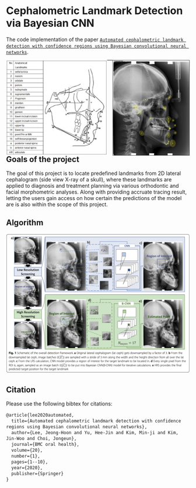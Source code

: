 # Cephalometric Landmark Detection via Bayesian CNN

The code implementation of the paper [`Automated cephalometric landmark detection with confidence regions using Bayesian convolutional neural networks`](https://link.springer.com/article/10.1186/s12903-020-01256-7).

<p float='middle'>
  <img src='/assets/landmarks.jpg' align='left' width="55%"/>
  <img src='/assets/cephalometry.png' align='right' width="42%"/>
</p>

---

## Goals of the project

The goal of this project is to locate predefined landmarks from 2D lateral cephalogram (side view X-ray of a skull), where these landmarks are applied to diagnosis and treatment planning via various orthodontic and facial morphometric analyses. Along with providing accruate tracing result, letting the users gain access on how certain the predictions of the model are is also within the scope of this project.

## Algorithm

![algorithm](/assets/algorithm.png)


## Citation

Please use the following bibtex for citations:

```
@article{lee2020automated,
  title={Automated cephalometric landmark detection with confidence regions using Bayesian convolutional neural networks},
  author={Lee, Jeong-Hoon and Yu, Hee-Jin and Kim, Min-ji and Kim, Jin-Woo and Choi, Jongeun},
  journal={BMC oral health},
  volume={20},
  number={1},
  pages={1--10},
  year={2020},
  publisher={Springer}
}
```

